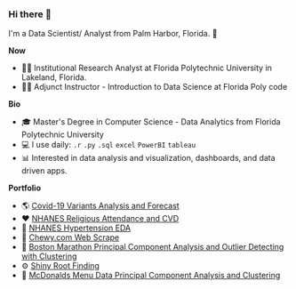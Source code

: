 ### Hi there :wave:

I'm a Data Scientist/ Analyst from Palm Harbor, Florida. 🌴



**Now**

- 👨‍💻 Institutional Research Analyst at Florida Polytechnic University in Lakeland, Florida. 
- 👨‍🏫 Adjunct Instructor - Introduction to Data Science at Florida Poly code

**Bio**

- :mortar_board: Master's Degree in Computer Science - Data Analytics from Florida Polytechnic University
- :computer: I use daily: `.r` `.py` `.sql` `excel` `PowerBI` `tableau`
- :bar_chart: Interested in data analysis and visualization, dashboards, and data driven apps.


**Portfolio**

- :earth_americas: [Covid-19 Variants Analysis and Forecast](https://github.com/ethandbard/COVID19)
- :heart: [NHANES Religious Attendance and CVD](https://github.com/ethandbard/Religious_Attendance_CVD)
- :pill: [NHANES Hypertension EDA](https://github.com/ethandbard/NHANES-Hypertension-EDA)
- :dog: [Chewy.com Web Scrape](https://github.com/ethandbard/chewy)
- :runner: [Boston Marathon Principal Component Analysis and Outlier Detecting with Clustering](https://github.com/ethandbard/BostonMarathonAnalysis2017)
- :gear: [Shiny Root Finding](https://github.com/ethandbard/ShinyRootFinding)
- :fries: [McDonalds Menu Data Principal Component Analysis and Clustering](https://github.com/ethandbard/McDonalds_Analysis)

